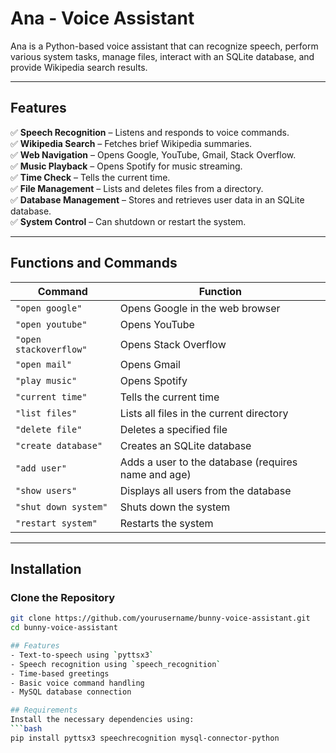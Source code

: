 # Ana - Voice Assistant

Ana is a Python-based voice assistant that can recognize speech, perform various system tasks, manage files, interact with an SQLite database, and provide Wikipedia search results.  

---

## Features  
✅ **Speech Recognition** – Listens and responds to voice commands.  
✅ **Wikipedia Search** – Fetches brief Wikipedia summaries.  
✅ **Web Navigation** – Opens Google, YouTube, Gmail, Stack Overflow.  
✅ **Music Playback** – Opens Spotify for music streaming.  
✅ **Time Check** – Tells the current time.  
✅ **File Management** – Lists and deletes files from a directory.  
✅ **Database Management** – Stores and retrieves user data in an SQLite database.  
✅ **System Control** – Can shutdown or restart the system.  

---

## Functions and Commands  

| Command | Function |
|---------|----------|
| `"open google"` | Opens Google in the web browser |
| `"open youtube"` | Opens YouTube |
| `"open stackoverflow"` | Opens Stack Overflow |
| `"open mail"` | Opens Gmail |
| `"play music"` | Opens Spotify |
| `"current time"` | Tells the current time |
| `"list files"` | Lists all files in the current directory |
| `"delete file"` | Deletes a specified file |
| `"create database"` | Creates an SQLite database |
| `"add user"` | Adds a user to the database (requires name and age) |
| `"show users"` | Displays all users from the database |
| `"shut down system"` | Shuts down the system |
| `"restart system"` | Restarts the system |

---

## Installation  

### Clone the Repository  
```bash
git clone https://github.com/yourusername/bunny-voice-assistant.git
cd bunny-voice-assistant

## Features
- Text-to-speech using `pyttsx3`
- Speech recognition using `speech_recognition`
- Time-based greetings
- Basic voice command handling
- MySQL database connection

## Requirements
Install the necessary dependencies using:
```bash
pip install pyttsx3 speechrecognition mysql-connector-python
